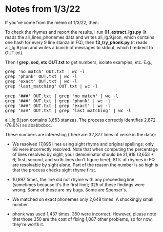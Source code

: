 # Notes from 1/3/22 #

If you've come from the memo of 1/3/22, then:

To check the rhymes and report the results, I run **01_extract_lgs.py** (it reads the all_lines_phonemes data and writes all_lg.9.json, which contains one hash for every 9 line stanza in FQ), then **13_try_phonk.py** (it reads all_lg.9.json and writes a bunch of messages to stdout, which I redirect to OUT.txt).

Then I **grep, sed, etc OUT.txt** to get numbers, isolate examples, etc.  E.g.,

<pre>
grep 'no match' OUT.txt | wc -l
grep 'phonk' OUT.txt | wc -l
grep 'exact' OUT.txt | wc -l
grep 'last_matching' OUT.txt | wc -l

grep '###' OUT.txt | grep 'no match' | wc -l
grep '###' OUT.txt | grep 'phonk' | wc -l
grep '###' OUT.txt | grep 'exact' | wc -l
grep '###' OUT.txt | grep 'last_matching' | wc -l
</pre>

all_lg.9.json contains 3,653 stanzas.  The process correctly identifies 2,872 (78.6%) as ababbcbcc.

These numbers are interesting (there are 32,877 lines of verse in the data):

*  We resolved 17,895 lines using sight rhyme and original spellings; only 68 were incorrectly resolved.  Note that when computing the percentage of lines resolved by sight, your demoninator should be 21,918 (3,653 * 6; first, second, and sixth lines don't figure here); 81% of rhymes in FQ are resolvable by sight alone.  Part of the reason the number is so high is that the process checks sight rhyme first.

*  10,897 times, the line did not rhyme with any preceeding line (sometimes because it's the first line); 325 of these findings were wrong.  Some of these are my bugs.  Some are Spenser's.

*  We matched on exact phonemes only 2,648 times.  A shockingly small number.

*  phonk was used 1,437 times.  350 were incorrect.  However, please note that those 350 are the cost of fixing 1,087 other problems, so for now, they're worth it.


